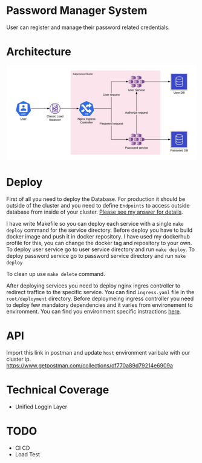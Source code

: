 # Password Manager System
User can register and manage their password related credentials.

# Architecture
![Solid](./images/Architecture.jpeg)

# Deploy
First of all you need to deploy the Database. For production it should be outside of the cluster and you need to define `Endpoints` to access outside database from inside of your cluster. [Please see my answer for details](https://stackoverflow.com/questions/54464722/calling-an-external-service-from-within-minikube/54465759#54465759).

I have write Makefile so you can deploy each service with a single `make deploy` command for the service directory. Before deploy you have to build docker image and push it in docker repository. I have used my dockerhub profile for this, you can change the docker tag and repository to your own. To deploy user service go to user service directory and run `make deploy`. To deploy password service go to password service directory and run `make deploy`

To clean up use `make delete` command.

After deploying services you need to deploy nginx ingres controller to redirect traffice to the specific service. You can find `ingress.yaml` file in the `root/deployment` directory. Before deploymeing ingress controller you need to deploy few mandatory dependencies and it varies from environement to environment. You can find you environment specific instractions [here](https://github.com/kubernetes/ingress-nginx/blob/master/docs/deploy/index.md#detect-installed-version).

# API
Import this link in postman and update `host` environment varibale with our cluster ip.
https://www.getpostman.com/collections/df770a89d79214e6909a

# Technical Coverage
* Unified Loggin Layer

# TODO
* CI CD
* Load Test
